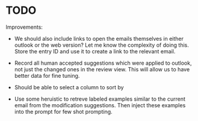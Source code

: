 # TODO

Improvements:

- We should also include links to open the emails themselves in either outlook or the web version? Let me know the complexity of doing this. Store the entry ID and use it to create a link to the relevant email.

- Record all human accepted suggestions which were applied to outlook, not just the changed ones in the review view. This will allow us to have better data for fine tuning.

- Should be able to select a column to sort by

- Use some heruistic to retreve labeled examples similar to the current email from the modification suggestions. Then inject these examples into the prompt for few shot prompting.
